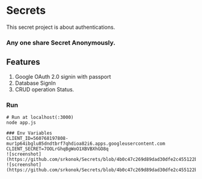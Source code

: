 # Secrets
This secret project is about authentications.

### Any one share Secret Anonymously.

## Features
1. Google OAuth 2.0 signin with passport
2. Database SignIn
3. CRUD operation Status.

### Run

```
# Run at localhost(:3000) 
node app.js

### Env Variables
CLIENT_ID=560768197808-mur1p64ibglu85dndtbrf7qhdioa82i6.apps.googleusercontent.com
CLIENT_SECRET=7OOLrGhqBgWoO1XBVBXhGO8q
![screenshot](https://github.com/srkonok/Secrets/blob/4b0c47c269d89dad30dfe2c455122b0e29c85e9c/uploads/auth.png)
![screenshot](https://github.com/srkonok/Secrets/blob/4b0c47c269d89dad30dfe2c455122b0e29c85e9c/uploads/auth2.png)
